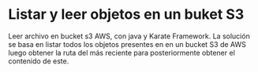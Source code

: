 # Listar y leer objetos en un buket S3
Leer archivo en bucket s3 AWS, con java y Karate Framework.
La solución se basa en listar todos los objetos presentes en en un bucket S3 de AWS 
luego obtener la ruta del más reciente para posteriormente obtener el contenido de este.
